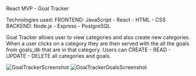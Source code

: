 React MVP - Goal Tracker

Technologies used:
FRONTEND: JavaScript - React - HTML - CSS
BACKEND: Node.js - Express - PostgreSQL

Goal Tracker allows user to view categories and also create new categories. When a user clicks on a category they are then served with the all the goals from goals_db that are in that category. Users can CREATE - READ - UPDATE - DELETE all categories and goals.


![GoalTrackerScreenshot](https://user-images.githubusercontent.com/57576309/177669954-979e4782-cea8-4ac7-85c6-a4b0611c3f3d.png)
![GoalTrackerGoalsScreenshot](https://user-images.githubusercontent.com/57576309/177670063-57af5462-21d4-4968-93cc-842f71ade3ee.png)

